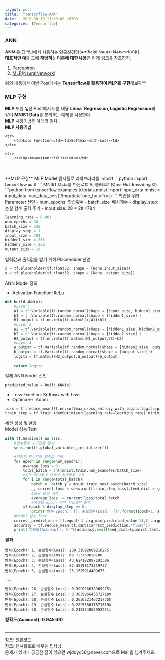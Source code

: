 ```yaml
---
layout: post
title:  "Tensorflow-ANN"
date:   2019-08-18 11:00:00 +0700
categories: [Tensorflow]
---
```


### ANN
<script type="text/javascript" src="https://cdn.mathjax.org/mathjax/latest/MathJax.js?config=TeX-AMS_HTML"></script>

**ANN** 은 딥러닝에서 사용하는 인공신경망(Artificial Neural Network)이다.  
**대표적인 예**와 그에 **해당하는 이론에 대한 내용**은 아래 링크를 참조하자.  
1. <a href="https://wjddyd66.github.io/dl/2019/07/26/Perceptron.html">Perceptron</a>
2. <a href="https://wjddyd66.github.io/dl/2019/07/26/NeuralNetwork-(1)-Basic-&-Activation-Function.html">MLP(NeuralNetwork)</a>

위의 내용에서 이번 Post에서는 **Tensorflow를 활용하여 MLP를 구현**해보자**  

### MLP 구현
**MLP** 또한 앞선 Post에서 다룬 내용 **Linear Regression, Logistic Regression**과 같이 **MNIST Data**를 분리하는 예제를 사용한다.  
**MLP** 사용기법은 아래와 같다.  
**MLP 사용기법**
<table class="table">

	<tr>	
		<td>Loss Function</td><td>Softmax-with-Loss</td>
	</tr>
	
	<tr>	
		<td>Optimazation</td><td>Adam</td>
</table>
<br>
**MLP 구현**  
MLP Model
텐서플로 라이브러리를 import
```python
import tensorflow as tf
```
MNIST Data를 다운로드 및 불러오기(One-Hot-Encoding O)
```python
from tensorflow.examples.tutorials.mnist import input_data
mnist = input_data.read_data_sets('/tmp/data',one_hot=True)
```
학습을 위한 Parameter 선언
- num_epochs: 학습횟수
- batch_size: 배치개수
- display_step: 손실 함수 출력 주기
- input_size: 28 * 28 =784


```python
learning_rate = 0.001
num_epochs = 30
batch_size = 256
display_step = 1
input_size = 784
hidden1_size = 256
hidden2_size = 256
output_size = 10
```
입력값과 출력값을 받기 위해 Placeholder 선언

```python
x = tf.placeholder(tf.float32, shape = [None,input_size])
y = tf.placeholder(tf.float32, shape = [None, output_size])
```
ANN Model 정의
- Activation Function: ReLu


```python
def build_ANN(x):
    #Layer1
    W1 = tf.Variable(tf.random_normal(shape = [input_size, hidden1_size]))
    b1 = tf.Variable(tf.random_normal(shape = [hidden1_size]))
    H1_output = tf.nn.relu(tf.matmul(x,W1)+b1)
    #Layer 2
    W2 = tf.Variable(tf.random_normal(shape = [hidden1_size, hidden2_size]))
    b2 = tf.Variable(tf.random_normal(shape = [hidden2_size]))
    H2_output = tf.nn.relu(tf.matmul(H1_output,W2)+b2)
    #Layer 3
    W_output = tf.Variable(tf.random_normal(shape = [hidden2_size, output_size]))
    b_output = tf.Variable(tf.random_normal(shape = [output_size]))
    logits = tf.matmul(H2_output,W_output)+b_output
    
    return logits
```

실제 ANN Model 선언
```python
predicted_value = build_ANN(x)
```
- Loss Function: Softmax with Loss
- Optimazer: Adam


```python
loss = tf.reduce_mean(tf.nn.softmax_cross_entropy_with_logits(logits=predicted_value, labels=y))
train_step = tf.train.AdamOptimizer(learning_rate=learning_rate).minimize(loss)
```
세션 생성 및 실행  
Model 성능 Test
```python
with tf.Session() as sess:
    #변수들에 초기값을 할당
    sess.run(tf.global_variables_initializer())
    
    #지정된 횟수만큼 최적화 수행
    for epoch in range(num_epochs):
        average_loss = 0
        total_batch = int(mnist.train.num_examples/batch_size)
        #모든 배치들에 대해서 최적화를 수행
        for i in range(total_batch):
            batch_x, batch_y = mnist.train.next_batch(batch_size)
            _, current_loss = sess.run([train_step,loss],feed_dict = {x: batch_x, y: batch_y})
            #평균 손실 측척
            average_loss += current_loss/total_batch
            #지정된 epoch 마다 학습결과 출력
        if epoch % display_step == 0:
            print('반복(Epoch): {}, 손실함수(Loss): {}'.format(epoch+1, average_loss))
    #Model 성능 Test
    correct_prediction = tf.equal(tf.arg_max(predicted_value,1),tf.argmax(y,1))
    accuracy = tf.reduce_mean(tf.cast(correct_prediction,'float'))
    print('정확도(Accuract): %f'%(accuracy.eval(feed_dict={x:mnist.test.images, y: mnist.test.labels})))
```
**결과**  
```code
반복(Epoch): 1, 손실함수(Loss): 289.31592089216275
반복(Epoch): 2, 손실함수(Loss): 66.723739820106
반복(Epoch): 3, 손실함수(Loss): 43.624182897193386
반복(Epoch): 4, 손실함수(Loss): 32.35598173319737
반복(Epoch): 5, 손실함수(Loss): 25.1575914409673

...

반복(Epoch): 26, 손실함수(Loss): 0.3990266389692753
반복(Epoch): 27, 손실함수(Loss): 0.3039966435727189
반복(Epoch): 28, 손실함수(Loss): 0.2636221467217358
반복(Epoch): 29, 손실함수(Loss): 0.2895586178715198
반복(Epoch): 30, 손실함수(Loss): 0.2183748629522514
```
**정확도(Accuract): 0.945500**
<br><br>


<hr>
참조: <a href="https://github.com/wjddyd66/Tensorflow/blob/master/ANN.ipynb">원본코드</a> <br>
참조: 텐서플로로 배우는 딥러닝<br>
문제가 있거나 궁금한 점이 있으면 wjddyd66@naver.com으로  Mail을 남겨주세요.